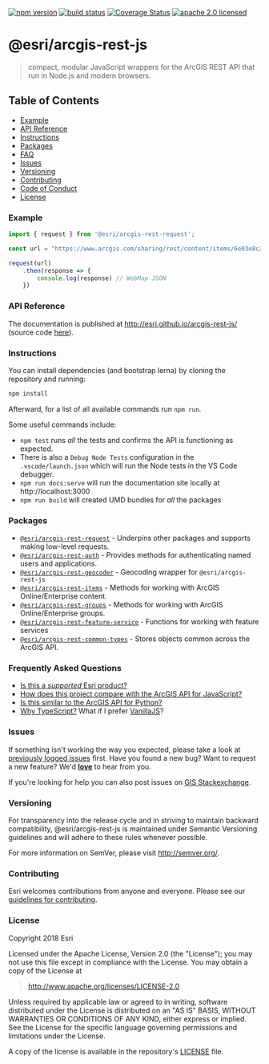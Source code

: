[![npm version][npm-img]][npm-url]
[![build status][travis-img]][travis-url]
[![Coverage Status][coverage-img]][coverage-url]
[![apache 2.0 licensed][license-img]][license-url]

[npm-img]: https://img.shields.io/npm/v/@esri/arcgis-rest-request.svg?style=flat-square
[npm-url]: https://www.npmjs.com/package/@esri/arcgis-rest-request
[travis-img]: https://img.shields.io/travis/Esri/arcgis-rest-js/master.svg?style=flat-square
[travis-url]: https://travis-ci.org/Esri/arcgis-rest-js
[coverage-img]: https://coveralls.io/repos/github/Esri/arcgis-rest-js/badge.svg
[coverage-url]: https://coveralls.io/github/Esri/arcgis-rest-js
[license-img]: https://img.shields.io/badge/license-Apache%202.0-orange.svg?style=flat-square
[license-url]: #license

# @esri/arcgis-rest-js

> compact, modular JavaScript wrappers for the ArcGIS REST API that run in Node.js and modern browsers.

## Table of Contents

- [Example](#example)
- [API Reference](#api-reference)
- [Instructions](#instructions)
- [Packages](#packages)
- [FAQ](#frequently-asked-questions)
- [Issues](#issues)
- [Versioning](#versioning)
- [Contributing](#contributing)
- [Code of Conduct](/CODE_OF_CONDUCT.md)
- [License](#license)

### Example

```js
import { request } from '@esri/arcgis-rest-request';

const url = "https://www.arcgis.com/sharing/rest/content/items/6e03e8c26aad4b9c92a87c1063ddb0e3/data";

request(url)
    .then(response => {
        console.log(response) // WebMap JSON
    })
```

### API Reference

The documentation is published at http://esri.github.io/arcgis-rest-js/ (source code [here](/docs/src)).

### Instructions

You can install dependencies (and bootstrap lerna) by cloning the repository and running:

```bash
npm install
```

Afterward, for a list of all available commands run `npm run`.

Some useful commands include:

* `npm test` runs _all_ the tests and confirms the API is functioning as expected.
* There is also a `Debug Node Tests` configuration in the `.vscode/launch.json` which will run the Node tests in the VS Code debugger.
* `npm run docs:serve` will run the documentation site locally at http://localhost:3000
* `npm run build` will created UMD bundles for _all_ the packages

### Packages

* [`@esri/arcgis-rest-request`](./packages/arcgis-rest-request/) - Underpins other packages and supports making low-level requests.
* [`@esri/arcgis-rest-auth`](./packages/arcgis-rest-auth) - Provides methods for authenticating named users and applications.
* [`@esri/arcgis-rest-geocoder`](./packages/arcgis-rest-geocoder) - Geocoding wrapper for `@esri/arcgis-rest-js`
* [`@esri/arcgis-rest-items`](./packages/arcgis-rest-items) - Methods for working with ArcGIS Online/Enterprise content.
* [`@esri/arcgis-rest-groups`](./packages/arcgis-rest-groups) - Methods for working with ArcGIS Online/Enterprise groups.
* [`@esri/arcgis-rest-feature-service`](./packages/arcgis-rest-feature-service) - Functions for working with feature services
* [`@esri/arcgis-rest-common-types`](./packages/arcgis-rest-common-types) - Stores objects common across the ArcGIS API.

### Frequently Asked Questions

* [Is this a _supported_ Esri product?](docs/FAQ.md#is-this-a-supported-esri-product)
* [How does this project compare with the ArcGIS API for JavaScript?](docs/FAQ.md#comparison-with-the-arcgis-api-for-javascript)
* [Is this similar to the ArcGIS API for Python?](docs/FAQ.md#comparison-with-the-arcgis-api-for-python)
* [Why TypeScript?](docs/FAQ.md#why-typescript) What if I prefer [VanillaJS](https://stackoverflow.com/questions/20435653/what-is-vanillajs)?

### Issues

If something isn't working the way you expected, please take a look at [previously logged issues](https://github.com/Esri/arcgis-rest-js/issues) first.  Have you found a new bug?  Want to request a new feature?  We'd [**love**](https://github.com/Esri/arcgis-rest-js/issues/new) to hear from you.

If you're looking for help you can also post issues on [GIS Stackexchange](http://gis.stackexchange.com/questions/ask?tags=esri-oss).

### Versioning

For transparency into the release cycle and in striving to maintain backward compatibility, @esri/arcgis-rest-js is maintained under Semantic Versioning guidelines and will adhere to these rules whenever possible.

For more information on SemVer, please visit <http://semver.org/>.

### Contributing

Esri welcomes contributions from anyone and everyone. Please see our [guidelines for contributing](CONTRIBUTING.md).

### License

Copyright 2018 Esri

Licensed under the Apache License, Version 2.0 (the "License");
you may not use this file except in compliance with the License.
You may obtain a copy of the License at

> http://www.apache.org/licenses/LICENSE-2.0

Unless required by applicable law or agreed to in writing, software
distributed under the License is distributed on an "AS IS" BASIS,
WITHOUT WARRANTIES OR CONDITIONS OF ANY KIND, either express or implied.
See the License for the specific language governing permissions and
limitations under the License.

A copy of the license is available in the repository's [LICENSE](./LICENSE) file.
